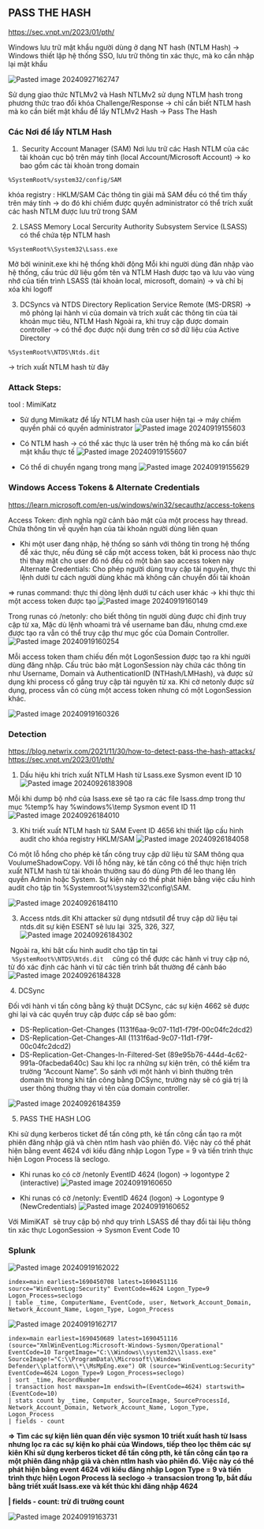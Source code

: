 ## PASS THE HASH
https://sec.vnpt.vn/2023/01/pth/


Windows lưu trữ mật khẩu người dùng ở dạng NT hash (NTLM Hash) -> Windows thiết lập hệ thống SSO, lưu trữ thông tin xác thực, mà ko cần nhập lại mật khẩu

![Pasted image 20240927162747](https://github.com/user-attachments/assets/313a29f0-562d-42af-aa32-e8b6285355ab)

Sử dụng giao thức NTLMv2  và Hash NTLMv2 sử dụng NTLM hash trong phương thức trao đổi khóa Challenge/Response -> chỉ cần biết NTLM hash mà ko cần biết mật khẩu để lấy NTLMv2 Hash -> Pass The Hash


### Các Nơi để lấy NTLM Hash

1.  Security Account Manager (SAM)
Nơi lưu trữ các Hash NTLM của các tài khoản cục bộ trên máy tính (local Account/Microsoft Account) -> ko bao gồm các tài khoản trong domain 
```
%SystemRoot%/system32/config/SAM  
```
khóa registry : HKLM/SAM
Các thông tin giải mã SAM đều có thể tìm thấy trên máy tính -> do đó khi chiếm được quyền administrator có thể trích xuất các hash NTLM được lưu trữ trong SAM

2. LSASS Memory
Local Sercurity Authority Subsystem Service (LSASS) có thể chứa tệp NTLM hash
```
%SystemRoot%\System32\Lsass.exe
```
Mở bởi wininit.exe khi hệ thống khởi động 
Mỗi khi người dùng đăn nhập vào hệ thống, cấu trúc dữ liệu gồm tên và NTLM Hash được tạo và lưu vào vùng nhớ của tiến trình LSASS (tài khoản local, microsoft, domain) -> và chỉ bị xóa khi logoff

3. DCSyncs và NTDS
Directory Replication Service Remote (MS-DRSR) -> mô phỏng lại hành vi của domain và trích xuất các thông tin của tài khoản mục tiêu, NTLM Hash
Ngoài ra, khi truy cập được domain controller -> có thể đọc được nội dung trên cơ sở dữ liệu của Active Directory
```
%SystemRoot%\NTDS\Ntds.dit
```
-> trích xuất NTLM hash từ đây
### Attack Steps:
tool : MimiKatz
+ Sử dụng Mimikatz để lấy NTLM hash của user hiện tại -> máy chiếm quyền phải có quyền administrator
![Pasted image 20240919155603](https://github.com/user-attachments/assets/38e1acf4-0d0d-46f8-bdc2-1cf20278bb7a)

+ Có NTLM hash -> có thể xác thực là user trên hệ thống mà ko cần biết mật khẩu thực tế
![Pasted image 20240919155607](https://github.com/user-attachments/assets/b72dfe44-2f25-4bae-adb6-954d73c718fb)

+ Có thể di chuyển ngang trong mạng
![Pasted image 20240919155629](https://github.com/user-attachments/assets/da3dba20-621a-44d9-a357-24f1e84f9b08)

### Windows Access Tokens & Alternate Credentials
https://learn.microsoft.com/en-us/windows/win32/secauthz/access-tokens

Access Token: định nghĩa ngữ cảnh bảo mật của một process hay thread. Chứa thông tin về quyền hạn của tài khoản người dùng liên quan
+ Khi một user đang nhập, hệ thống so sánh với thông tin trong hệ thống để xác thực, nếu đúng sẽ cấp một access token, bất kì process nào thực thi thay mặt cho user đó nó đều có một bản sao access token này
Alternate Credentials: Cho phép người dùng truy cập tài nguyên, thực thi lệnh dưới tư cách người dùng khác mà không cần chuyển đổi tài khoản

=> runas command: thực thi dòng lệnh dưới tư cách user khác -> khi thực thi một access token được tạo 
![Pasted image 20240919160149](https://github.com/user-attachments/assets/0893b28a-1fd8-4a37-b41e-62c264511983)

Trong runas có /netonly: cho biết thông tin người dùng được chỉ định truy cập từ xa, Mặc dù lệnh whoami trả về username ban đầu, nhưng cmd.exe được tạo ra vẫn có thể truy cập thư mục gốc của Domain Controller.
![Pasted image 20240919160254](https://github.com/user-attachments/assets/92bab215-9acb-41b9-97d3-9f2c240b4a9d)

Mỗi access token tham chiếu đến một LogonSession được tạo ra khi người dùng đăng nhập. Cấu trúc bảo mật LogonSession này chứa các thông tin như Username, Domain và AuthenticationID (NTHash/LMHash), và được sử dụng khi process cố gắng truy cập tài nguyên từ xa. Khi cờ netonly được sử dụng, process vẫn có cùng một access token nhưng có một LogonSession khác.

![Pasted image 20240919160326](https://github.com/user-attachments/assets/ef32f29c-07fb-458b-aad3-22ddee892fcb)

### Detection 
https://blog.netwrix.com/2021/11/30/how-to-detect-pass-the-hash-attacks/
https://sec.vnpt.vn/2023/01/pth/

1. Dấu hiệu khi trích xuất NTLM Hash từ Lsass.exe
Sysmon event ID 10
![Pasted image 20240926183908](https://github.com/user-attachments/assets/a4c0ba1e-5142-4b7d-943a-0e6e7184f528)

Mỗi khi dump bộ nhớ của Isass.exe sẽ tạo ra các file lsass.dmp trong thư mục %temp% hay %windows%\temp 
Sysmon event ID 11
![Pasted image 20240926184010](https://github.com/user-attachments/assets/6a6ca872-d10c-498d-8489-926b56201863)

3. Khi triết xuất NTLM hash từ SAM
Event ID 4656 khi thiết lập cấu hình audit cho khóa registry HKLM/SAM
![Pasted image 20240926184058](https://github.com/user-attachments/assets/df0aa27b-3fa0-4437-91b8-abf56c086e17)

Có một lỗ hổng cho phép kẻ tấn công truy cập dữ liệu từ SAM thông qua VoulumeShadowCopy. Với lỗ hổng này, kẻ tấn công có thể thực hiện trích xuất NTLM hash từ tài khoản thường sau đó dùng Pth để leo thang lên quyền Admin hoặc System. Sự kiện này có thể phát hiện bằng việc cấu hình audit cho tập tin %Systemroot%\system32\config\SAM.

![Pasted image 20240926184110](https://github.com/user-attachments/assets/4fb5b0bd-6891-44c2-b744-786629556efa)


3. Access ntds.dit
Khi attacker sử dụng ntdsutil để truy cập dữ liệu tại ntds.dit sự kiện ESENT sẽ lưu lại
 325, 326, 327,
![Pasted image 20240926184302](https://github.com/user-attachments/assets/5440bd2d-7688-4459-b79f-54a91855a1ce)

 Ngoài ra, khi bật cấu hình audit cho tập tin tại 
 ```
 %SystemRoot%\NTDS\Ntds.dit
 ```
cũng có thể được các hành vi truy cập nó, từ đó xác định các hành vi từ các tiến trình bất thường để cảnh báo
 ![Pasted image 20240926184328](https://github.com/user-attachments/assets/c3510567-28be-4a4b-8547-50a8e38aadf6)

 4. DCSync

Đối với hành vi tấn công bằng kỹ thuật DCSync, các sự kiện 4662 sẽ được ghi lại và các quyền truy cập được cấp sẽ bao gồm:

- DS-Replication-Get-Changes (1131f6aa-9c07-11d1-f79f-00c04fc2dcd2)
- DS-Replication-Get-Changes-All (1131f6ad-9c07-11d1-f79f-00c04fc2dcd2)
- DS-Replication-Get-Changes-In-Filtered-Set (89e95b76-444d-4c62-991a-0facbeda640c)
Sau khi lọc ra những sự kiện trên, có thể kiểm tra trường “Account Name”. So sánh với một hành vi bình thường trên domain thì trong khi tấn công bằng DCSync, trường này sẽ có giá trị là user thông thường thay vì tên của domain controller.




![Pasted image 20240926184359](https://github.com/user-attachments/assets/8877585c-9544-44a4-9b05-c6c913d406c5)




5. PASS THE HASH LOG

Khi sử dụng kerberos ticket để tấn công pth, kẻ tấn công cần tạo ra một phiên đăng nhập giả và chèn ntlm hash vào phiên đó. Việc này có thể phát hiện bằng event 4624 với kiểu đăng nhập Logon Type = 9 và tiến trình thực hiện Logon Process là seclogo.

+ Khi runas ko có cờ /netonly 
EventID 4624 (logon) -> logontype 2 (interactive)
![Pasted image 20240919160650](https://github.com/user-attachments/assets/9b2bab46-59fa-40dc-99ac-55980716f7af)

+ Khi runas có cờ /netonly:
EventID 4624 (logon) -> Logontype 9 (NewCredentials) 
![Pasted image 20240919160652](https://github.com/user-attachments/assets/04c3e6d6-e48a-4d10-9029-116eeebd664a)

Với MimiKAT  sẽ truy cập bộ nhớ quy trình LSASS để thay đổi tài liệu thông tin xác thực LogonSession
-> Sysmon Event Code 10

### Splunk
![Pasted image 20240919162022](https://github.com/user-attachments/assets/66c9dd1b-afcc-4f51-b7f2-d97a0800211b)



```shell-session
index=main earliest=1690450708 latest=1690451116 source="WinEventLog:Security" EventCode=4624 Logon_Type=9 Logon_Process=seclogo
| table _time, ComputerName, EventCode, user, Network_Account_Domain, Network_Account_Name, Logon_Type, Logon_Process
```
![Pasted image 20240919162717](https://github.com/user-attachments/assets/e5909a3d-2018-4f79-beb1-96b4da962b5b)


```shell-session
index=main earliest=1690450689 latest=1690451116 (source="XmlWinEventLog:Microsoft-Windows-Sysmon/Operational" EventCode=10 TargetImage="C:\\Windows\\system32\\lsass.exe" SourceImage!="C:\\ProgramData\\Microsoft\\Windows Defender\\platform\\*\\MsMpEng.exe") OR (source="WinEventLog:Security" EventCode=4624 Logon_Type=9 Logon_Process=seclogo)
| sort _time, RecordNumber
| transaction host maxspan=1m endswith=(EventCode=4624) startswith=(EventCode=10)
| stats count by _time, Computer, SourceImage, SourceProcessId, Network_Account_Domain, Network_Account_Name, Logon_Type, Logon_Process
| fields - count
```

**=> Tìm các sự kiện liên quan đến việc sysmon 10 triết xuất hash từ lsass  nhưng lọc ra các sự kiện ko phải của Windows, tiếp theo lọc thêm các sự kiên Khi sử dụng kerberos ticket để tấn công pth, kẻ tấn công cần tạo ra một phiên đăng nhập giả và chèn ntlm hash vào phiên đó. Việc này có thể phát hiện bằng event 4624 với kiểu đăng nhập Logon Type = 9 và tiến trình thực hiện Logon Process là seclogo -> transacsion trong 1p,  bắt đầu bằng triết xuất lsass.exe và kết thúc khi đăng nhập 4624**

**| fields - count: trừ đi trường count**

![Pasted image 20240919163731](https://github.com/user-attachments/assets/4d1559bd-8091-4b18-bed5-310f6434ca90)

